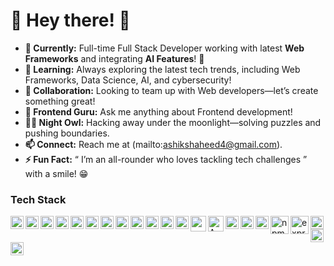 # 🌟 Hey there! 👋

- **🔭 Currently:** Full-time Full Stack Developer working with latest **Web Frameworks** and integrating **AI Features**! 🚀
- **🌱 Learning:**  Always exploring the latest tech trends, including Web Frameworks, Data Science, AI, and cybersecurity!
- **👯 Collaboration:** Looking to team up with Web developers—let’s create something great!
- **💬 Frontend Guru:** Ask me anything about Frontend development!
- **🕵️‍♂️ Night Owl:** Hacking away under the moonlight—solving puzzles and pushing boundaries.
- **📫 Connect:** Reach me at (mailto:ashikshaheed4@gmail.com).
- **⚡ Fun Fact:** “ I’m an all-rounder who loves tackling tech challenges ” with a smile! 😁

### Tech Stack

<a href="https://www.java.com/en/"><img align="left" alt="java" title="java" width="21px" src="https://cdn.worldvectorlogo.com/logos/java.svg" /></a>
<a href="https://react.dev/"><img align="left" alt="react" title="react" width="21px" src="https://cdn.worldvectorlogo.com/logos/react-2.svg" /></a>
<a href="https://flutter.dev/"><img align="left" alt="flutter" title="flutter" width="21px" src="https://cdn.worldvectorlogo.com/logos/flutter.svg" /></a>
<a href="https://nodejs.org/"><img align="left" alt="NodeJS" title="NodeJS" width="21px" src="https://brandeps.com/logo-download/N/Node-JS-logo-vector-02.svg" /></a>
<a href="https://nextjs.org/"><img align="left" alt="NextJS" title="NextJS" width="21px" src="https://cdn.brandfetch.io/id2alue-rx/theme/dark/idqNI71Hra.svg?c=1dxbfHSJFAPEGdCLU4o5B" /></a>
<a href="https://www.mysql.com/"><img align="left" alt="sql" title="sql" width="21px" src="https://cdn.worldvectorlogo.com/logos/mysql-logo-pure.svg" /></a>
<a href="https://icons.getbootstrap.com/"><img align="left" alt="bootstrap" title="bootstrap" width="21px" src="https://cdn.worldvectorlogo.com/logos/bootstrap-icon.svg" /></a>
<a href="https://sass-lang.com/"><img align="left" alt="sass" title="sass" width="21px" src="https://cdn.worldvectorlogo.com/logos/sass-1.svg" /></a>
<a href="https://tailwindcss.com/"><img align="left" alt="tailwind" title="tailwind" width="21px" src="https://cdn.worldvectorlogo.com/logos/tailwind-css-2.svg" /></a>
<a href="https://www.python.org/"><img align="left" alt="python" title="python" width="21px" src="https://cdn.worldvectorlogo.com/logos/python-5.svg" /></a>
<a href="#"><img align="left" alt="linux" title="linux" width="21px" src="https://cdn.worldvectorlogo.com/logos/linux-tux.svg" /></a>
<a href="#"><img align="left" alt="git bash" title="git bash" width="21px" src="https://cdn.worldvectorlogo.com/logos/git-bash.svg" /></a>
<a href="#"><img align="left" alt="powershell" title="powershell" width="25px" src="https://github.com/user-attachments/assets/62247514-28e7-4658-ab76-716bcbc25a43" /></a>
<a href="#"><img align="left" alt="AWS" title="AWS" width="25px" src="https://github.com/user-attachments/assets/975cc9a5-85ea-4f44-b016-12cce3932e5f" /></a>
<a href="laravel.com"><img align="left" alt="laravel" title="laravel" width="21px" src="https://cdn.worldvectorlogo.com/logos/laravel-2.svg" /></a>
<a href="php.net"><img align="left" alt="php" title="php" width="21px" src="https://github.com/user-attachments/assets/c321c828-bff1-437f-80b3-425843d26785" /></a>

 <a href="#"><img align="left" alt="Laravel" title="Laravel" width="21px" src="https://upload.wikimedia.org/wikipedia/commons/9/99/Unofficial_JavaScript_logo_2.svg" /></a>

<a href="https://www.npmjs.com/"><img align="left" alt="npm" title="npm" width="29px" src="https://cdn.worldvectorlogo.com/logos/npm.svg" /></a>
<a href="https://expressjs.com/"><img align="left" alt="express" title="express" width="29px" src="https://netforemost.com/wp-content/uploads/2024/08/1646733543-1.webp"/></a>
<a href="vuejs.org"><img align="left" alt="svlet" title="svlet" width="21px" src="https://cdn.worldvectorlogo.com/logos/svelte-1.svg" /></a>
<a href="vuejs.org"><img align="left" alt="vue" title="vue" width="21px" src="https://cdn.worldvectorlogo.com/logos/vue-9.svg" /></a>
<a href="nuxtjs.org"><img align="left" alt="vue nuxt" title="vue nuxt" width="21px" src="https://cdn.worldvectorlogo.com/logos/nuxt-2.svg" /></a>
  <br>
  <br>

